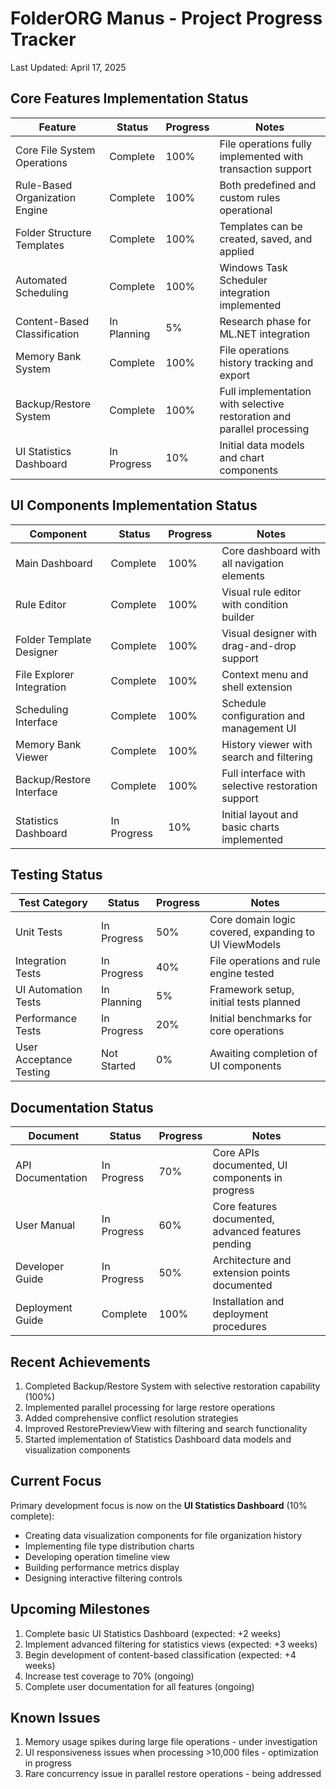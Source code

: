 # FolderORG Manus - Project Progress Tracker

Last Updated: April 17, 2025

## Core Features Implementation Status

| Feature | Status | Progress | Notes |
|---------|--------|----------|-------|
| Core File System Operations | Complete | 100% | File operations fully implemented with transaction support |
| Rule-Based Organization Engine | Complete | 100% | Both predefined and custom rules operational |
| Folder Structure Templates | Complete | 100% | Templates can be created, saved, and applied |
| Automated Scheduling | Complete | 100% | Windows Task Scheduler integration implemented |
| Content-Based Classification | In Planning | 5% | Research phase for ML.NET integration |
| Memory Bank System | Complete | 100% | File operations history tracking and export |
| Backup/Restore System | Complete | 100% | Full implementation with selective restoration and parallel processing |
| UI Statistics Dashboard | In Progress | 10% | Initial data models and chart components |

## UI Components Implementation Status

| Component | Status | Progress | Notes |
|-----------|--------|----------|-------|
| Main Dashboard | Complete | 100% | Core dashboard with all navigation elements |
| Rule Editor | Complete | 100% | Visual rule editor with condition builder |
| Folder Template Designer | Complete | 100% | Visual designer with drag-and-drop support |
| File Explorer Integration | Complete | 100% | Context menu and shell extension |
| Scheduling Interface | Complete | 100% | Schedule configuration and management UI |
| Memory Bank Viewer | Complete | 100% | History viewer with search and filtering |
| Backup/Restore Interface | Complete | 100% | Full interface with selective restoration support |
| Statistics Dashboard | In Progress | 10% | Initial layout and basic charts implemented |

## Testing Status

| Test Category | Status | Progress | Notes |
|---------------|--------|----------|-------|
| Unit Tests | In Progress | 50% | Core domain logic covered, expanding to UI ViewModels |
| Integration Tests | In Progress | 40% | File operations and rule engine tested |
| UI Automation Tests | In Planning | 5% | Framework setup, initial tests planned |
| Performance Tests | In Progress | 20% | Initial benchmarks for core operations |
| User Acceptance Testing | Not Started | 0% | Awaiting completion of UI components |

## Documentation Status

| Document | Status | Progress | Notes |
|----------|--------|----------|-------|
| API Documentation | In Progress | 70% | Core APIs documented, UI components in progress |
| User Manual | In Progress | 60% | Core features documented, advanced features pending |
| Developer Guide | In Progress | 50% | Architecture and extension points documented |
| Deployment Guide | Complete | 100% | Installation and deployment procedures |

## Recent Achievements

1. Completed Backup/Restore System with selective restoration capability (100%)
2. Implemented parallel processing for large restore operations
3. Added comprehensive conflict resolution strategies
4. Improved RestorePreviewView with filtering and search functionality
5. Started implementation of Statistics Dashboard data models and visualization components

## Current Focus

Primary development focus is now on the **UI Statistics Dashboard** (10% complete):
- Creating data visualization components for file organization history
- Implementing file type distribution charts
- Developing operation timeline view
- Building performance metrics display
- Designing interactive filtering controls

## Upcoming Milestones

1. Complete basic UI Statistics Dashboard (expected: +2 weeks)
2. Implement advanced filtering for statistics views (expected: +3 weeks)
3. Begin development of content-based classification (expected: +4 weeks)
4. Increase test coverage to 70% (ongoing)
5. Complete user documentation for all features (ongoing)

## Known Issues

1. Memory usage spikes during large file operations - under investigation
2. UI responsiveness issues when processing >10,000 files - optimization in progress
3. Rare concurrency issue in parallel restore operations - being addressed 